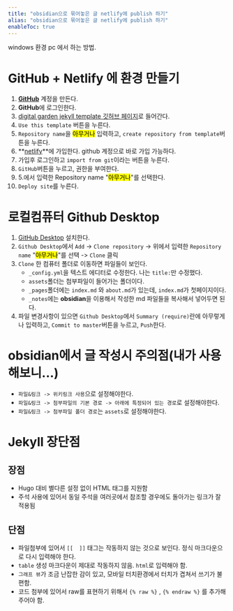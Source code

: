 ```yaml
---
title: "obsidian으로 묶어놓은 글 netlify에 publish 하기"
alias: "obsidian으로 묶어놓은 글 netlify에 publish 하기"
enableToc: true
---
```

windows 환경 pc 에서 하는 방법.

# GitHub + Netlify 에 환경 만들기
1. **[GitHub](https://github.com/)** 계정을 만든다.
2. **GitHub**에 로그인한다.
3. [digital garden jekyll template 깃허브 페이지](https://github.com/maximevaillancourt/digital-garden-jekyll-template)로 들어간다.
4. `Use this template` 버튼을 누른다.
5. `Repository name`을 <mark>아무거나</mark> 입력하고, `create repository from template`버튼을 누른다.
6. **[netlify](https://www.netlify.com/)**에 가입한다. github 계정으로 바로 가입 가능하다.
7. 가입후 로그인하고 `import from git`이라는 버튼을 누른다.
8. `GitHub`버튼을 누르고, 권한을 부여한다.
9. 5.에서 입력한 Repository name "<mark>아무거나</mark>"를 선택한다.
10. `Deploy site`를 누른다. 

# 로컬컴퓨터 Github Desktop
1. [GitHub Desktop](https://desktop.github.com/) 설치한다.
2. `Github Desktop`에서 `Add` -> `Clone repository` -> 위에서 입력한 `Repository name` "<mark>아무거나</mark>"를 선택 -> `Clone` 클릭
3. `Clone` 한 컴퓨터 폴더로 이동하면 파일들이 보인다.
	+ `_config.yml`을 텍스트 에디터로 수정한다. 나는 `title:`만 수정했다.
	+ `assets`폴더는 첨부파일이 들어가는 폴더이다.
	+  `_pages`폴더에는 `index.md` 와 `about.md`가 있는데, `index.md`가 첫페이지이다.
	+  `_notes`에는 **obsidian**을 이용해서 작성한 md 파일들을 복사해서 넣어두면 된다.
4. 파일 변경사항이 있으면 `Github Desktop`에서 `Summary (require)`란에 아무렇게나 입력하고, `Commit to master`버튼을 누르고, `Push`한다.

# obsidian에서 글 작성시 주의점(내가 사용해보니...)
- `파일&링크 -> 위키링크 사용`으로 설정해야한다.
- `파일&링크 -> 첨부파일의 기본 경로 -> 아래에 특정되어 있는 경로`로 설정해야한다.
- `파일&링크 -> 첨부파일 폴더 경로`는 `assets`로 설정해야한다.

# Jekyll 장단점
## 장점
- Hugo 대비 별다른 설정 없이 HTML 태그를 지원함
- 주석 사용에 있어서 동일 주석을 여러곳에서 참조할 경우에도 돌아가는 링크가 잘 적용됨

## 단점
- 파일첨부에 있어서 `[[  ]]` 태그는 작동하지 않는 것으로 보인다. 정식 마크다운으로 다시 입력해야 한다.
-  `table` 생성 마크다운이 제대로 작동하지 않음. `html`로 입력해야 함.
-   `그래프 뷰`가 조금 난잡한 감이 있고, 모바일 터치환경에서 터치가 겹쳐서 쓰기가 불편함.
-   코드 첨부에 있어서 raw를 표현하기 위해서 `{% raw %}` , `{% endraw %}` 를 추가해주어야 함.